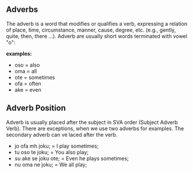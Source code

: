 ## Adverbs

The adverb is a word that modifies or qualifies a verb, expressing a relation of place, time, circumstance, manner, cause, degree, etc. (e.g., gently, quite, then, there ...). Adverb are usually short words terminated with vowel "o":

**examples:**

* oso = also
* oma = all
* ote = sometimes
* ofa = often
* ake = even

## Adverb Position

Adverb is usually placed after the subject in SVA order (Subject Adverb Verb). There are exceptions, when we use two adverbs for examples. The secondary adverb can ve laced after the verb.

* jo ofa mh joku; = I play sometimes; 
* tu oso te joku; = You also play;
* su ake se joku ote; = Even he plays sometimes;
* nu oma ne joku; = We all play;



